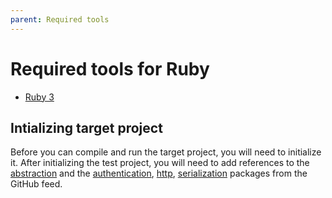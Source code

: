 ```yaml
---
parent: Required tools
---
```


# Required tools for Ruby

- [Ruby 3](https://www.ruby-lang.org/en/downloads/)

## Intializing target project

Before you can compile and run the target project, you will need to initialize it. After initializing the test project, you will need to add references to the [abstraction](../../abstractions/ruby/microsoft_kiota_abstractions) and the [authentication](../../authentication/ruby/azure), [http](../../http/ruby/nethttp/microsoft_kiota_nethttplibrary), [serialization](../../serialization/ruby/json/microsoft_kiota_serialization) packages from the GitHub feed.
